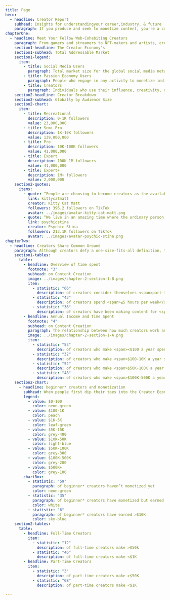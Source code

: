 ```yaml
---
title: Page
hero:
  - headline: Creator Report
    subhead: Insights for understandingyour career,industry, & future
    paragraph: If you produce and seek to monetize content, you’re a creator–regardless of which platforms you’re on and how many followers you have. Being part of the Creator Economy comes with a lot of questions, so we kicked off groundbreaking research backed by our own data and industry and surveyed more than 9,500 creators. Dive into what it means to be a creator today–and what it takes to make it on the web.
chapterOne:
  - headline: Meet Your Fellow Web-Cohabiting Creators
    paragraph: From gamers and streamers to NFT-makers and artists, creators are part of both the Passion Economy and the Creator Economy—and our research uncovered its true total addressable market. 
    section1-headline: The Creator Economy's
    section1-subhead: Total Addressable Market
    section1-legend:
      item:
        - title: Social Media Users
          paragraph: Total market size for the global social media network
        - title: Passion Economy Users
          paragraph: People who engage in any activity to monetize individuality and non-commoditized skills supported by digital platforms
        - title: Creators
          paragraph: Individuals who use their influence, creativity, or skills to aggregate and monetize their audience
    section2-headline: Creator Breakdown
    section2-subhead: Globally by Audience Size
    section2-chart:
      item:
        - title: Recreational
          description: 0-1K followers
          value: 23,000,000
        - title: Semi-Pro
          description: 1K-10K followers
          value: 139,000,000 
        - title: Pro
          description: 10K-100K followers
          value: 41,000,000     
        - title: Expert
          description: 100K-1M followers
          value: 41,000,000
        - title: Expert+
          description: 1M+ followers
          value: 2,000,000 
    section2-quotes:
      items:
        - quote: “People are choosing to become creators as the availability and advances in technology let anyone <span>reach virtually everyone.</span>
          link: kittycatmatt
          creator: Kitty Cat Matt
          followers: 396.2 followers on TikTok
          avatar: ../images/avatar-kitty-cat-matt.png
        - quote: “We live in an amazing time where the ordinary person gets to become a creator and find success with social media. <span>It’s the wave of the future.</span>
          link: psychicstina
          creator: Psychic Stina
          followers: 213.1K followers on TikTok
          avatar: ../images/avatar-psychic-stina.png
chapterTwo:
  - headline: Creators Share Common Ground
    paragraph: Although creators defy a one-size-fits-all definition, they all have a few things in common. For starters, it turns out content creation isn’t the main hustle for many in the Creator Economy.
    section1-tables:
      table:
        - headline: Overview of time spent
          footnote: "3"
          subhead: on Content Creation
          image: ../images/chapter-2-section-1-B.png
          item:
            - statistic: "66"
              description: of creators consider themselves <span>part-time</span> creators
            - statistic: "43"
              description: of creators spend <span>≤5 hours per week</span> creating content
            - statistic: "36"
              description: of creators have been making content for <span>≤1 year</span>
        - headline: Annual Income and Time Spent
          footnote: "4"
          subhead: on Content Creation
          paragraph: The relationship between how much creators work and how much revenue they make isn’t an exact science.
          image: ../images/chapter-2-section-1-A.png
          item:
            - statistic: "53"
              description: of creators who make <span><$100 a year spent <5 hours a week</span> on content creation
            - statistic: "32"
              description: of creators who make <span>$100-10K a year spent >10 hours</span> a week on content creation
            - statistic: "52"
              description: of creators who make <span>$50K-100K a year spent <10 hours</span> a week on content creation
            - statistic: "48"
              description: of creators who make <span>$100K-500K a year spent >10 hours</span> a week on content creation
    section2-chart:
      - headline: beginner* creators and monetization
        subhead: When people first dip their toes into the Creator Economy, they struggle to monetization.
        legend:
          - value: $0-100
            color: neon-green
          - value: $100-1K
            color: peach
          - value: $1K-5K
            color: leaf-green
          - value: $5K-10K
            color: grey-400
          - value: $10K-50K
            color: light-blue
          - value: $50K-100K
            color: grey-300
          - value: $100K-500K
            color: grey-200
          - value: $500K+
            color: grey-100
        chartBox:
          - statistic: "59"
            paragraph: of beginner* creators haven’t monetized yet
            color: neon-green
          - statistic: "35"
            paragraph: of beginner* creators have monetized but earned below what can be considered as a “livable income”
            color: white
          - statistic: "6"
            paragraph: of beginner* creators have earned >$10K
            color: sky-blue
    section2-tables:
      table:
        - headline: Full-Time Creators
          item:
            - statistic: "12"
              description: of full-time creators make >$50k
            - statistic: "46"
              description: of full-time creators make <$1K
        - headline: Part-Time Creators
          item:
            - statistic: "3"
              description: of part-time creators make >$50K
            - statistic: "68"
              description: of part-time creators make <$1K
            
---
```

